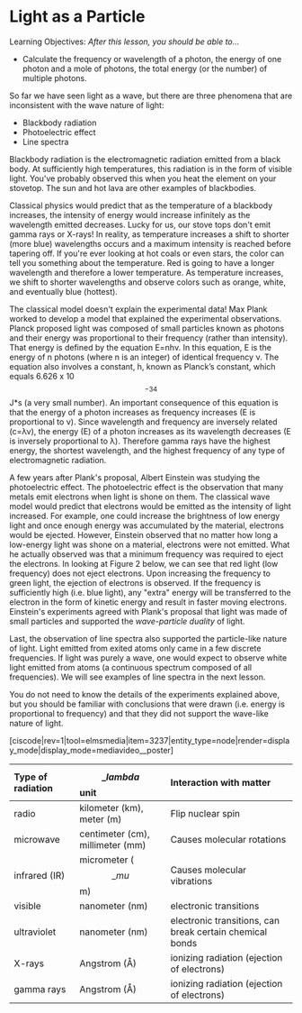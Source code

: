 # Light as a Particle

Learning Objectives: _After this lesson, you should be able to…_

* Calculate the frequency or wavelength of a photon, the energy of one photon and a mole of photons, the total energy \(or the number\) of multiple photons.

So far we have seen light as a wave, but there are three phenomena that are inconsistent with the wave nature of light:

* Blackbody radiation
* Photoelectric effect
* Line spectra

Blackbody radiation is the electromagnetic radiation emitted from a black body.  At sufficiently high temperatures, this radiation is in the form of visible light.  You've probably observed this when you heat the element on your stovetop.  The sun and hot lava are other examples of blackbodies.

Classical physics would predict that as the temperature of a blackbody increases, the intensity of energy would increase infinitely as the wavelength emitted decreases.  Lucky for us, our stove tops don't emit gamma rays or X-rays!  In reality, as temperature increases a shift to shorter \(more blue\) wavelengths occurs and a maximum intensity is reached before tapering off.  If you're ever looking at hot coals or even stars, the color can tell you something about the temperature.  Red is going to have a longer wavelength and therefore a lower temperature.  As temperature increases, we shift to shorter wavelengths and observe colors such as orange, white, and eventually blue \(hottest\).

The classical model doesn't explain the experimental data! Max Plank worked to develop a model that explained the experimental observations.  Planck proposed light was composed of small particles known as photons and their energy was proportional to their frequency \(rather than intensity\). That energy is defined by the equation E=nhν. In this equation, E is the energy of n photons \(where n is an integer\) of identical frequency ν. The equation also involves a constant, h, known as Planck’s constant, which equals 6.626 x 10$$^{-34}$$ J\*s \(a very small number\). An important consequence of this equation is that the energy of a photon increases as frequency increases \(E is proportional to ν\). Since wavelength and frequency are inversely related \(c=λν\), the energy \(E\) of a photon increases as its wavelength decreases \(E is inversely proportional to λ\). Therefore gamma rays have the highest energy, the shortest wavelength, and the highest frequency of any type of electromagnetic radiation.

A few years after Plank's proposal, Albert Einstein was studying the photoelectric effect.  The photoelectric effect is the observation that many metals emit electrons when light is shone on them.  The classical wave model would predict that electrons would be emitted as the intensity of light increased.  For example, one could increase the brightness of low energy light and once enough energy was accumulated by the material, electrons would be ejected.  However, Einstein observed that no matter how long a low-energy light was shone on a material, electrons were not emitted.  What he actually observed was that a minimum frequency was required to eject the electrons. In looking at Figure 2 below, we can see that red light \(low frequency\) does not eject electrons.  Upon increasing the frequency to green light, the ejection of electrons is observed.  If the frequency is sufficiently high \(i.e. blue light\), any "extra" energy will be transferred to the electron in the form of kinetic energy and result in faster moving electrons.  Einstein's experiments agreed with Plank's proposal that light was made of small particles and supported the _wave-particle duality_ of light.

Last, the observation of line spectra also supported the particle-like nature of light.  Light emitted from exited atoms only came in a few discrete frequencies.  If light was purely a wave, one would expect to observe white light emitted from atoms \(a continuous spectrum composed of all frequencies\).  We will see examples of line spectra in the next lesson.

You do not need to know the details of the experiments explained above, but you should be familiar with conclusions that were drawn \(i.e. energy is proportional to frequency\) and that they did not support the wave-like nature of light.

\[ciscode\|rev=1\|tool=elmsmedia\|item=3237\|entity\_type=node\|render=display\_mode\|display\_mode=mediavideo\_\_poster\]

| Type of radiation | $$\_lambda$$ unit | Interaction with matter |
| :--- | :--- | :--- |
| radio | kilometer \(km\), meter \(m\) | Flip nuclear spin |
| microwave | centimeter \(cm\), millimeter \(mm\) | Causes molecular rotations |
| infrared \(IR\) | micrometer \($$\_mu$$m\) | Causes molecular vibrations |
| visible | nanometer \(nm\) | electronic transitions |
| ultraviolet | nanometer \(nm\) | electronic transitions, can break certain chemical bonds |
| X-rays | Angstrom \(Å\) | ionizing radiation \(ejection of electrons\) |
| gamma rays | Angstrom \(Å\) | ionizing radiation \(ejection of electrons\) |



